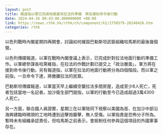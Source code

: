 ```yaml
---
layout: post
title: 報道指以軍已完成地面進攻拉法的準備　將在接到命令後行動
date: 2024-04-26 00:43:00.000000000 +08:00
link: https://news.rthk.hk/rthk/ch/component/k2/1750579-20240426.htm
categories: rthk
---
```


以色列戰時內閣星期四再開會，討論如何摧毀巴勒斯坦武裝組織哈馬斯的最後幾個營。

以色列傳媒報道，以軍在戰時內閣會議上表示，已完成針對拉法地面行動的準備工作。以軍總參謀長哈萊維指，在拉法的作戰計劃已提交上「政治層面」，軍方將在接到命令後行動。另有報道指，以軍在拉法的地面行動將分為四個階段。而以軍之前指，一旦命令下達，將撤離拉法的民眾。

巴勒斯坦傳媒報道，以軍當天早上繼續空襲拉法多間房屋，造成至少8人死亡，死者包括當地一名記者。加沙衛生部門就指，以軍的行動至今已造成超過3萬4300人死亡。

另一方面，聯合國人員證實，星期三在以軍陪同下視察以美國為首、在加沙中部沿海興建臨時碼頭的工地時遭到迫擊炮襲擊，無人受傷。以軍指責是恐怖分子所為。暫時未有組織承認責任，但哈馬斯之前表示，會抵制任何參與這個項目的外國軍事存在。
